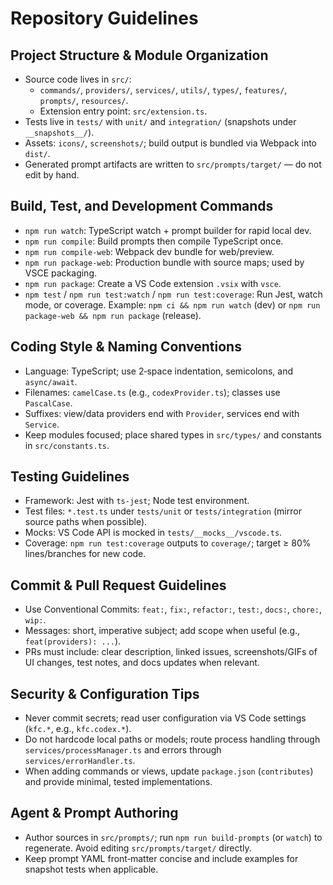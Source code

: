 # Repository Guidelines

## Project Structure & Module Organization
- Source code lives in `src/`:
  - `commands/`, `providers/`, `services/`, `utils/`, `types/`, `features/`, `prompts/`, `resources/`.
  - Extension entry point: `src/extension.ts`.
- Tests live in `tests/` with `unit/` and `integration/` (snapshots under `__snapshots__/`).
- Assets: `icons/`, `screenshots/`; build output is bundled via Webpack into `dist/`.
- Generated prompt artifacts are written to `src/prompts/target/` — do not edit by hand.

## Build, Test, and Development Commands
- `npm run watch`: TypeScript watch + prompt builder for rapid local dev.
- `npm run compile`: Build prompts then compile TypeScript once.
- `npm run compile-web`: Webpack dev bundle for web/preview.
- `npm run package-web`: Production bundle with source maps; used by VSCE packaging.
- `npm run package`: Create a VS Code extension `.vsix` with `vsce`.
- `npm test` / `npm run test:watch` / `npm run test:coverage`: Run Jest, watch mode, or coverage.
Example: `npm ci && npm run watch` (dev) or `npm run package-web && npm run package` (release).

## Coding Style & Naming Conventions
- Language: TypeScript; use 2‑space indentation, semicolons, and `async/await`.
- Filenames: `camelCase.ts` (e.g., `codexProvider.ts`); classes use `PascalCase`.
- Suffixes: view/data providers end with `Provider`, services end with `Service`.
- Keep modules focused; place shared types in `src/types/` and constants in `src/constants.ts`.

## Testing Guidelines
- Framework: Jest with `ts-jest`; Node test environment.
- Test files: `*.test.ts` under `tests/unit` or `tests/integration` (mirror source paths when possible).
- Mocks: VS Code API is mocked in `tests/__mocks__/vscode.ts`.
- Coverage: `npm run test:coverage` outputs to `coverage/`; target ≥ 80% lines/branches for new code.

## Commit & Pull Request Guidelines
- Use Conventional Commits: `feat:`, `fix:`, `refactor:`, `test:`, `docs:`, `chore:`, `wip:`.
- Messages: short, imperative subject; add scope when useful (e.g., `feat(providers): ...`).
- PRs must include: clear description, linked issues, screenshots/GIFs of UI changes, test notes, and docs updates when relevant.

## Security & Configuration Tips
- Never commit secrets; read user configuration via VS Code settings (`kfc.*`, e.g., `kfc.codex.*`).
- Do not hardcode local paths or models; route process handling through `services/processManager.ts` and errors through `services/errorHandler.ts`.
- When adding commands or views, update `package.json` (`contributes`) and provide minimal, tested implementations.

## Agent & Prompt Authoring
- Author sources in `src/prompts/`; run `npm run build-prompts` (or `watch`) to regenerate. Avoid editing `src/prompts/target/` directly.
- Keep prompt YAML front‑matter concise and include examples for snapshot tests when applicable.

